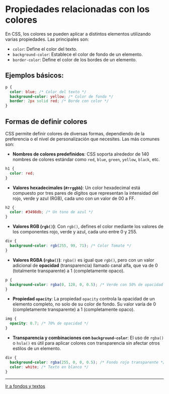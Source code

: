 # Propiedades relacionadas con los colores

En CSS, los colores se pueden aplicar a distintos elementos utilizando varias propiedades. Las principales son:

- `color`: Define el color del texto.
- `background-color`: Establece el color de fondo de un elemento.
- `border-color`: Define el color de los bordes de un elemento.

## Ejemplos básicos:

```css
p {
  color: blue; /* Color del texto */
  background-color: yellow; /* Color de fondo */
  border: 2px solid red; /* Borde con color */
}
```

## Formas de definir colores
CSS permite definir colores de diversas formas, dependiendo de la preferencia o el nivel de personalización que necesites. Las más comunes son:

- **Nombres de colores predefinidos**: CSS soporta alrededor de 140 nombres de colores estándar como `red`, `blue`, `green`, `yellow`, `black`, etc.
```css
h1 {
  color: red;
}
```

- **Valores hexadecimales (`#rrggbb`)**: Un color hexadecimal está compuesto por tres pares de dígitos que representan la intensidad del rojo, verde y azul (RGB), cada uno con un valor de 00 a FF.
```css
h2 {
  color: #3498db; /* Un tono de azul */
}
```

- **Valores RGB (`rgb()`)**: Con `rgb()`, defines el color mediante los valores de los componentes rojo, verde y azul, cada uno entre 0 y 255.
```css
div {
  background-color: rgb(255, 99, 71); /* Color Tomate */
}
```

- **Valores RGBA (`rgba()`)**: `rgba()` es igual que `rgb()`, pero con un valor adicional de **opacidad** (transparencia) llamado canal alfa, que va de 0 (totalmente transparente) a 1 (completamente opaco).
```css
p {
  background-color: rgba(0, 128, 0, 0.5); /* Verde con 50% de opacidad */
}
```

- **Propiedad `opacity`**: La propiedad `opacity` controla la opacidad de un elemento completo, no solo de su color de fondo. Su valor varía de 0 (completamente transparente) a 1 (completamente opaco).
```css
img {
  opacity: 0.7; /* 70% de opacidad */
}
```

- **Transparencia y combinaciones con `background-color`**: El uso de `rgba()` o `hsla()` es útil para aplicar colores con transparencia sin afectar otros estilos de un elemento.
```css
div {
  background-color: rgba(255, 0, 0, 0.5); /* Fondo rojo transparente */
  color: white; /* Texto en blanco */
}
```

--- 

[Ir a fondos y textos](05-fondos-y-textos.md)